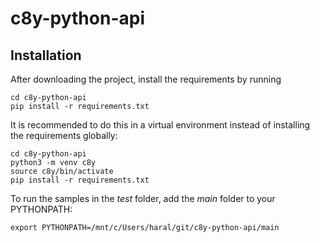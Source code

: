# c8y-python-api

## Installation
After downloading the project, install the requirements by running 

```
cd c8y-python-api
pip install -r requirements.txt
```

It is recommended to do this in a virtual environment instead of installing the requirements globally:

```
cd c8y-python-api
python3 -m venv c8y
source c8y/bin/activate
pip install -r requirements.txt
```

To run the samples in the *test* folder, add the *main* folder to your PYTHONPATH:

```
export PYTHONPATH=/mnt/c/Users/haral/git/c8y-python-api/main
```
